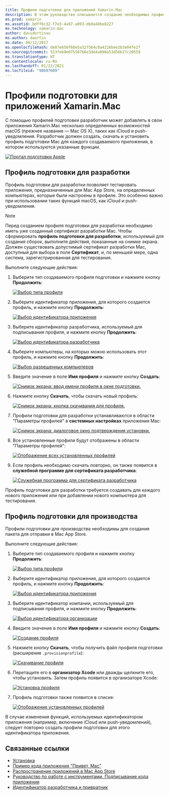 ```yaml
---
title: Профили подготовки для приложений Xamarin.Mac
description: В этом руководстве описывается создание необходимых профилей подготовки, которые потребуются для публикации приложения Xamarin.Mac.
ms.prod: xamarin
ms.assetid: bdff6c32-f7e3-4a97-a093-dbda48be8227
ms.technology: xamarin-mac
author: davidortinau
ms.author: daortin
ms.date: 04/12/2017
ms.openlocfilehash: de87e650f68e5a327564c0a4216bee2b3e04fe2f
ms.sourcegitcommit: 513feb0e07558766e3de4a898e53d56b27c20559
ms.translationtype: HT
ms.contentlocale: ru-RU
ms.lasthandoff: 01/22/2021
ms.locfileid: "98697609"
---
```

# <a name="provisioning-profiles-for-xamarinmac-apps"></a>Профили подготовки для приложений Xamarin.Mac

С помощью профилей подготовки разработчик может добавлять в свои приложения Xamarin.Mac несколько определенных возможностей macOS (прежнее название — Mac OS X), таких как iCloud и push-уведомления. Разработчик должен создать, скачать и установить профиль подготовки Mac для каждого создаваемого приложения, в котором используются указанные функции.

[![Портал подготовки Apple](profiles-images/certif13.png)](profiles-images/certif13.png#lightbox)

## <a name="development-provisioning-profile"></a>Профиль подготовки для разработки

Профиль подготовки для разработки позволяет тестировать приложения, предназначенные для Mac App Store, на определенных компьютерах, которые были настроены в профиле. Это особенно важно при использовании таких функций macOS, как iCloud и push-уведомления.

> [!NOTE]
> Перед созданием профиля подготовки для разработки необходимо иметь уже созданный сертификат разработки Mac. Чтобы сформировать **профиль подготовки для разработки**, используемый для создания сборок, выполните действия, показанные на снимке экрана. Должен существовать допустимый сертификат разработки Mac, доступный для выбора в поле **Сертификат**, и, по меньшей мере, одна система, зарегистрированная для тестирования.

Выполните следующие действия:

1. Выберите тип создаваемого профиля подготовки и нажмите кнопку **Продолжить**:

    [![Выбор типа профиля](profiles-images/certif14.png)](profiles-images/certif14.png#lightbox)
2. Выберите идентификатор приложения, для которого создается профиль, и нажмите кнопку **Продолжить**:

    [![Выбор идентификатора приложения](profiles-images/certif15.png)](profiles-images/certif15.png#lightbox)
3. Выберите идентификатор разработчика, используемый для подписывания профиля, и нажмите кнопку **Продолжить**:

    [![Выбор идентификатора разработчика](profiles-images/certif16.png)](profiles-images/certif16.png#lightbox)
4. Выберите компьютеры, на которых можно использовать этот профиль, и нажмите кнопку **Продолжить**:

    [![Выбор разрешенных компьютеров](profiles-images/certif17.png)](profiles-images/certif17.png#lightbox)
5. Введите значение в поле **Имя профиля** и нажмите кнопку **Создать**:

    [![Снимок экрана: ввод имени профиля в окне подготовки.](profiles-images/certif18.png)](profiles-images/certif18.png#lightbox)
6. Нажмите кнопку **Скачать**, чтобы скачать новый профиль:

    [![Снимок экрана: кнопка скачивания для профиля.](profiles-images/certif19.png)](profiles-images/certif19.png#lightbox)
7. Профили подготовки для разработки устанавливаются в области "Параметры профилей" в **системных настройках** приложения Mac:

    [![Снимок экрана: диалоговое окно подтверждения установки.](profiles-images/certif20.png)](profiles-images/certif20.png#lightbox)
8. Все установленные профили будут отображены в области "Параметры профилей":

    [![Отображение всех установленных профилей](profiles-images/image47.png)](profiles-images/image47.png#lightbox)
9. Если профиль необходимо скачать повторно, он также появится в **служебной программе для сертификата разработчика**:

    [![Служебная программа для сертификата разработчика](profiles-images/image48.png)](profiles-images/image48.png#lightbox)

Профиль подготовки для разработки требуется создавать для каждого нового приложения или при добавлении нового компьютера для тестирования.

## <a name="production-provisioning-profile"></a>Профиль подготовки для производства

Профили подготовки для производства необходимы для создания пакета для отправки в Mac App Store.

Выполните следующие действия:

1. Выберите тип создаваемого профиля и нажмите кнопку **Продолжить**:

    [![Выбор типа профиля](profiles-images/certif21.png)](profiles-images/certif21.png#lightbox)
2. Выберите идентификатор приложения, для которого создается профиль, и нажмите кнопку **Продолжить**:

    [![Выбор идентификатора приложения](profiles-images/certif15.png)](profiles-images/certif15.png#lightbox)
3. Выберите идентификатор компании, используемый для подписывания профиля, и нажмите кнопку **Продолжить**:

    [![Выбор идентификатора организации](profiles-images/certif23.png)](profiles-images/certif23.png#lightbox)
4. Введите значение в поле **Имя профиля** и нажмите кнопку **Создать**:

    [![Создание профиля](profiles-images/certif24.png)](profiles-images/certif24.png#lightbox)
5. Нажмите кнопку **Скачать**, чтобы получить файл профиля подготовки (расширение `.provisionprofile`):

    [![Скачивание профиля](profiles-images/certif25.png)](profiles-images/certif25.png#lightbox)
6. Перетащите его в **организатор Xcode** или дважды щелкните его, чтобы установить. Затем профиль появится в организаторе Xcode:

    [![Установка профиля](profiles-images/image51.png)](profiles-images/image51.png#lightbox)
7. Профиль подготовки также появится в списке:

    [![Отображение установленных профилей](profiles-images/certif26.png)](profiles-images/certif26.png#lightbox)

В случае изменения функций, используемых идентификатором приложения (например, включение iCloud или push-уведомлений), следует повторно создать профили подготовки для этого идентификатора приложения.

## <a name="related-links"></a>Связанные ссылки

- [Установка](~//mac/get-started/installation.md)
- [Пример кода приложения "Привет, Mac"](~//mac/get-started/hello-mac.md)
- [Распространение приложений в Mac App Store](https://developer.apple.com/devcenter/mac/checklist/)
- [Руководство по работе с инструментами. Подписывание кода приложения](https://developer.apple.com/library/mac/#documentation/ToolsLanguages/Conceptual/OSXWorkflowGuide/CodeSigning/CodeSigning.html)
- [Идентификатор разработчика и привратник](https://developer.apple.com/developer-id/)
